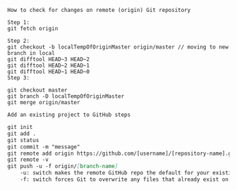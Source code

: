 `How to check for changes on remote (origin) Git repository`
```text
Step 1:
git fetch origin

Step 2:
git checkout -b localTempOfOriginMaster origin/master // moving to new branch in local
git difftool HEAD~3 HEAD~2
git difftool HEAD~2 HEAD~1
git difftool HEAD~1 HEAD~0
Step 3:

git checkout master
git branch -D localTempOfOriginMaster
git merge origin/master
```

`Add an existing project to GitHub steps`
```markdown
git init
git add .
git status
git commit -m "message"
git remote add origin https://github.com/[username]/[repository-name].git
git remote -v
git push -u -f origin/[branch-name]
    -u: switch makes the remote GitHub repo the default for your existing project.
    -f: switch forces Git to overwrite any files that already exist on GitHub with your existing project’s files.
```
